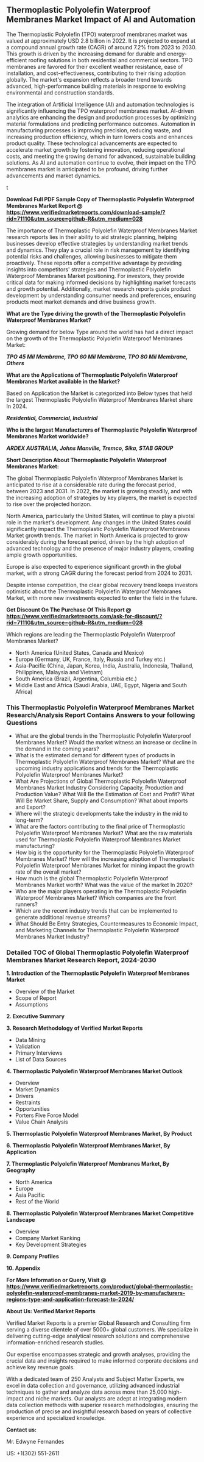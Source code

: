 <h2>Thermoplastic Polyolefin Waterproof Membranes Market Impact of AI and Automation</h2><p>The Thermoplastic Polyolefin (TPO) waterproof membranes market was valued at approximately USD 2.8 billion in 2022. It is projected to expand at a compound annual growth rate (CAGR) of around 7.2% from 2023 to 2030. This growth is driven by the increasing demand for durable and energy-efficient roofing solutions in both residential and commercial sectors. TPO membranes are favored for their excellent weather resistance, ease of installation, and cost-effectiveness, contributing to their rising adoption globally. The market's expansion reflects a broader trend towards advanced, high-performance building materials in response to evolving environmental and construction standards.</p><p>The integration of Artificial Intelligence (AI) and automation technologies is significantly influencing the TPO waterproof membranes market. AI-driven analytics are enhancing the design and production processes by optimizing material formulations and predicting performance outcomes. Automation in manufacturing processes is improving precision, reducing waste, and increasing production efficiency, which in turn lowers costs and enhances product quality. These technological advancements are expected to accelerate market growth by fostering innovation, reducing operational costs, and meeting the growing demand for advanced, sustainable building solutions. As AI and automation continue to evolve, their impact on the TPO membranes market is anticipated to be profound, driving further advancements and market dynamics.</p>t</p><p id="" class=""><strong>Download Full PDF Sample Copy of Thermoplastic Polyolefin Waterproof Membranes Market Report @ <a href="https://www.verifiedmarketreports.com/download-sample/?rid=71110&utm_source=github-R&utm_medium=028" target="_blank">https://www.verifiedmarketreports.com/download-sample/?rid=71110&utm_source=github-R&utm_medium=028</a></strong></p><p>The importance of&nbsp;Thermoplastic Polyolefin Waterproof Membranes Market research reports lies in their ability to aid strategic planning, helping businesses develop effective strategies by understanding market trends and dynamics. They play a crucial role in risk management by identifying potential risks and challenges, allowing businesses to mitigate them proactively. These reports offer a competitive advantage by providing insights into competitors' strategies and Thermoplastic Polyolefin Waterproof Membranes Market positioning. For investors, they provide critical data for making informed decisions by highlighting market forecasts and growth potential. Additionally, market research reports guide product development by understanding consumer needs and preferences, ensuring products meet market demands and drive business growth.</p><p><strong>What are the&nbsp;Type driving the growth of the Thermoplastic Polyolefin Waterproof Membranes Market?</strong></p><p id="" class="">Growing demand for below Type around the world has had a direct impact on the growth of the Thermoplastic Polyolefin Waterproof Membranes Market:</p><em><strong>TPO 45 Mil Membrane, TPO 60 Mil Membrane, TPO 80 Mil Membrane, Others</strong></em></p><strong>What are the&nbsp;Applications&nbsp;of Thermoplastic Polyolefin Waterproof Membranes Market available in the Market?</strong></p><p id="" class="">Based on Application the Market is categorized into Below types that held the largest Thermoplastic Polyolefin Waterproof Membranes Market share In 2024.</p><em><strong>Residential, Commercial, Industrial</strong></em></p><strong>Who is the largest Manufacturers of Thermoplastic Polyolefin Waterproof Membranes Market worldwide?</strong></p><p><em><strong>ARDEX AUSTRALIA, Johns Manville, Tremco, Sika, STAB GROUP</strong></em></p><p id="" class=""><strong>Short Description About Thermoplastic Polyolefin Waterproof Membranes Market:</strong></p><p>The global Thermoplastic Polyolefin Waterproof Membranes Market is anticipated to rise at a considerable rate during the forecast period, between 2023 and 2031. In 2022, the market is growing steadily, and with the increasing adoption of strategies by key players, the market is expected to rise over the projected horizon.</p><p>North America, particularly the United States, will continue to play a pivotal role in the market's development. Any changes in the United States could significantly impact the Thermoplastic Polyolefin Waterproof Membranes Market growth trends. The market in North America is projected to grow considerably during the forecast period, driven by the high adoption of advanced technology and the presence of major industry players, creating ample growth opportunities.</p><p>Europe is also expected to experience significant growth in the global market, with a strong CAGR during the forecast period from 2024 to 2031.</p><p>Despite intense competition, the clear global recovery trend keeps investors optimistic about the Thermoplastic Polyolefin Waterproof Membranes Market, with more new investments expected to enter the field in the future.</p><p id="" class=""><strong>Get Discount On The Purchase Of This Report @ <a href="https://www.verifiedmarketreports.com/ask-for-discount/?rid=71110&utm_source=github-R&utm_medium=028" target="_blank">https://www.verifiedmarketreports.com/ask-for-discount/?rid=71110&utm_source=github-R&utm_medium=028</a></strong></p>Which regions are leading the Thermoplastic Polyolefin Waterproof Membranes Market?</p><ul><li>North America (United States, Canada and Mexico)</li><li>Europe (Germany, UK, France, Italy, Russia and Turkey etc.)</li><li>Asia-Pacific (China, Japan, Korea, India, Australia, Indonesia, Thailand, Philippines, Malaysia and Vietnam)</li><li>South America (Brazil, Argentina, Columbia etc.)</li><li>Middle East and Africa (Saudi Arabia, UAE, Egypt, Nigeria and South Africa)</li></ul><h3 id="" class="">This Thermoplastic Polyolefin Waterproof Membranes Market Research/Analysis Report Contains Answers to your following Questions</h3><ul><li>What are the global trends in the Thermoplastic Polyolefin Waterproof Membranes Market? Would the market witness an increase or decline in the demand in the coming years?</li><li>What is the estimated demand for different types of products in Thermoplastic Polyolefin Waterproof Membranes Market? What are the upcoming industry applications and trends for the Thermoplastic Polyolefin Waterproof Membranes Market?</li><li>What Are Projections of Global Thermoplastic Polyolefin Waterproof Membranes Market Industry Considering Capacity, Production and Production Value? What Will Be the Estimation of Cost and Profit? What Will Be Market Share, Supply and Consumption? What about imports and Export?</li><li>Where will the strategic developments take the industry in the mid to long-term?</li><li>What are the factors contributing to the final price of Thermoplastic Polyolefin Waterproof Membranes Market? What are the raw materials used for Thermoplastic Polyolefin Waterproof Membranes Market manufacturing?</li><li>How big is the opportunity for the Thermoplastic Polyolefin Waterproof Membranes Market? How will the increasing adoption of Thermoplastic Polyolefin Waterproof Membranes Market for mining impact the growth rate of the overall market?</li><li>How much is the global Thermoplastic Polyolefin Waterproof Membranes Market worth? What was the value of the market In 2020?</li><li>Who are the major players operating in the Thermoplastic Polyolefin Waterproof Membranes Market? Which companies are the front runners?</li><li>Which are the recent industry trends that can be implemented to generate additional revenue streams?</li><li>What Should Be Entry Strategies, Countermeasures to Economic Impact, and Marketing Channels for Thermoplastic Polyolefin Waterproof Membranes Market Industry?</li></ul><h3 id="" class="">Detailed TOC of Global Thermoplastic Polyolefin Waterproof Membranes Market Research Report, 2024-2030</h3><p id="" class=""><strong>1. Introduction of the Thermoplastic Polyolefin Waterproof Membranes Market</strong></p><ul><li>Overview of the Market</li><li>Scope of Report</li><li>Assumptions</li></ul><p id="" class=""><strong>2. Executive Summary</strong></p><p id="" class=""><strong>3. Research Methodology of Verified Market Reports</strong></p><ul><li>Data Mining</li><li>Validation</li><li>Primary Interviews</li><li>List of Data Sources</li></ul><p id="" class=""><strong>4. Thermoplastic Polyolefin Waterproof Membranes Market Outlook</strong></p><ul><li>Overview</li><li>Market Dynamics</li><li>Drivers</li><li>Restraints</li><li>Opportunities</li><li>Porters Five Force Model</li><li>Value Chain Analysis</li></ul><p id="" class=""><strong>5. Thermoplastic Polyolefin Waterproof Membranes Market, By Product</strong></p><p id="" class=""><strong>6. Thermoplastic Polyolefin Waterproof Membranes Market, By Application</strong></p><p id="" class=""><strong>7. Thermoplastic Polyolefin Waterproof Membranes Market, By Geography</strong></p><ul><li>North America</li><li>Europe</li><li>Asia Pacific</li><li>Rest of the World</li></ul><p id="" class=""><strong>8. Thermoplastic Polyolefin Waterproof Membranes Market Competitive Landscape</strong></p><ul><li>Overview</li><li>Company Market Ranking</li><li>Key Development Strategies</li></ul><p id="" class=""><strong>9. Company Profiles</strong></p><p id="" class=""><strong>10. Appendix</strong></p><p id="" class=""><strong>For More Information or Query, Visit @ <a href="https://www.verifiedmarketreports.com/product/global-thermoplastic-polyolefin-waterproof-membranes-market-2019-by-manufacturers-regions-type-and-application-forecast-to-2024/" target="_blank">https://www.verifiedmarketreports.com/product/global-thermoplastic-polyolefin-waterproof-membranes-market-2019-by-manufacturers-regions-type-and-application-forecast-to-2024/</a></strong></p><p id="" class=""><strong>About Us: Verified Market Reports</strong></p><p id="" class="">Verified Market Reports is a premier Global Research and Consulting firm serving a diverse clientele of over 5000+ global customers. We specialize in delivering cutting-edge analytical research solutions and comprehensive information-enriched research studies.</p><p id="" class="">Our expertise encompasses strategic and growth analyses, providing the crucial data and insights required to make informed corporate decisions and achieve key revenue goals.</p><p id="" class="">With a dedicated team of 250 Analysts and Subject Matter Experts, we excel in data collection and governance, utilizing advanced industrial techniques to gather and analyze data across more than 25,000 high-impact and niche markets. Our analysts are adept at integrating modern data collection methods with superior research methodologies, ensuring the production of precise and insightful research based on years of collective experience and specialized knowledge.</p><p id="" class=""><strong>Contact us:</strong></p><p id="" class="">Mr. Edwyne Fernandes</p><p id="" class="">US: +1(302) 551-2611</p>